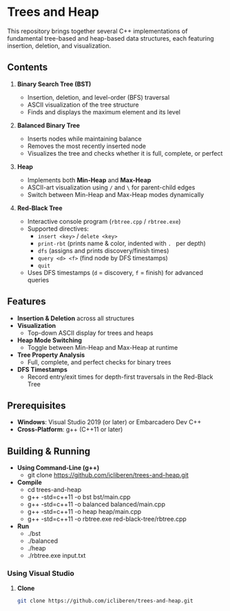 # Trees and Heap

This repository brings together several C++ implementations of fundamental tree-based and heap-based data structures, each featuring insertion, deletion, and visualization.

## Contents

1. **Binary Search Tree (BST)**
   - Insertion, deletion, and level-order (BFS) traversal  
   - ASCII visualization of the tree structure  
   - Finds and displays the maximum element and its level  

2. **Balanced Binary Tree**
   - Inserts nodes while maintaining balance  
   - Removes the most recently inserted node  
   - Visualizes the tree and checks whether it is full, complete, or perfect  

3. **Heap**
   - Implements both **Min-Heap** and **Max-Heap**  
   - ASCII-art visualization using `/` and `\` for parent-child edges  
   - Switch between Min-Heap and Max-Heap modes dynamically  

4. **Red-Black Tree**
   - Interactive console program (`rbtree.cpp` / `rbtree.exe`)  
   - Supported directives:  
     - `insert <key>` / `delete <key>`  
     - `print-rbt` (prints name & color, indented with `. ` per depth)  
     - `dfs` (assigns and prints discovery/finish times)  
     - `query <d> <f>` (find node by DFS timestamps)  
     - `quit`  
   - Uses DFS timestamps (`d` = discovery, `f` = finish) for advanced queries  

## Features

- **Insertion & Deletion** across all structures  
- **Visualization**  
  - Top-down ASCII display for trees and heaps  
- **Heap Mode Switching**  
  - Toggle between Min-Heap and Max-Heap at runtime  
- **Tree Property Analysis**  
  - Full, complete, and perfect checks for binary trees  
- **DFS Timestamps**  
  - Record entry/exit times for depth-first traversals in the Red-Black Tree  

## Prerequisites

- **Windows**: Visual Studio 2019 (or later) or Embarcadero Dev C++ 
- **Cross-Platform**: g++ (C++11 or later)  

## Building & Running

- **Using Command-Line (g++)**
  - git clone https://github.com/icliberen/trees-and-heap.git
- **Compile**
  - cd trees-and-heap
  - g++ -std=c++11 -o bst          bst/main.cpp
  - g++ -std=c++11 -o balanced     balanced/main.cpp
  - g++ -std=c++11 -o heap         heap/main.cpp
  - g++ -std=c++11 -o rbtree.exe   red-black-tree/rbtree.cpp
- **Run**
  - ./bst
  - ./balanced
  - ./heap
  - ./rbtree.exe input.txt

### Using Visual Studio

1. **Clone**  
   ```bash
   git clone https://github.com/icliberen/trees-and-heap.git

